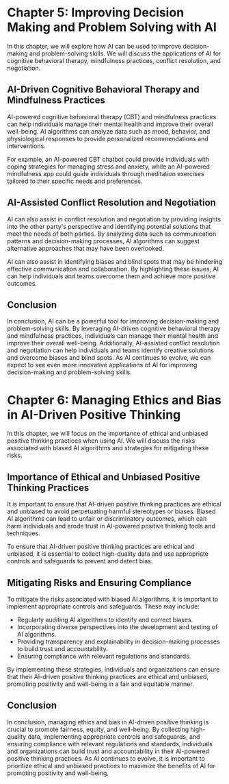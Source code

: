 Chapter 5: Improving Decision Making and Problem Solving with AI
================================================================

In this chapter, we will explore how AI can be used to improve decision-making and problem-solving skills. We will discuss the applications of AI for cognitive behavioral therapy, mindfulness practices, conflict resolution, and negotiation.

AI-Driven Cognitive Behavioral Therapy and Mindfulness Practices
----------------------------------------------------------------

AI-powered cognitive behavioral therapy (CBT) and mindfulness practices can help individuals manage their mental health and improve their overall well-being. AI algorithms can analyze data such as mood, behavior, and physiological responses to provide personalized recommendations and interventions.

For example, an AI-powered CBT chatbot could provide individuals with coping strategies for managing stress and anxiety, while an AI-powered mindfulness app could guide individuals through meditation exercises tailored to their specific needs and preferences.

AI-Assisted Conflict Resolution and Negotiation
-----------------------------------------------

AI can also assist in conflict resolution and negotiation by providing insights into the other party's perspective and identifying potential solutions that meet the needs of both parties. By analyzing data such as communication patterns and decision-making processes, AI algorithms can suggest alternative approaches that may have been overlooked.

AI can also assist in identifying biases and blind spots that may be hindering effective communication and collaboration. By highlighting these issues, AI can help individuals and teams overcome them and achieve more positive outcomes.

Conclusion
----------

In conclusion, AI can be a powerful tool for improving decision-making and problem-solving skills. By leveraging AI-driven cognitive behavioral therapy and mindfulness practices, individuals can manage their mental health and improve their overall well-being. Additionally, AI-assisted conflict resolution and negotiation can help individuals and teams identify creative solutions and overcome biases and blind spots. As AI continues to evolve, we can expect to see even more innovative applications of AI for improving decision-making and problem-solving skills.

Chapter 6: Managing Ethics and Bias in AI-Driven Positive Thinking
==================================================================

In this chapter, we will focus on the importance of ethical and unbiased positive thinking practices when using AI. We will discuss the risks associated with biased AI algorithms and strategies for mitigating these risks.

Importance of Ethical and Unbiased Positive Thinking Practices
--------------------------------------------------------------

It is important to ensure that AI-driven positive thinking practices are ethical and unbiased to avoid perpetuating harmful stereotypes or biases. Biased AI algorithms can lead to unfair or discriminatory outcomes, which can harm individuals and erode trust in AI-powered positive thinking tools and techniques.

To ensure that AI-driven positive thinking practices are ethical and unbiased, it is essential to collect high-quality data and use appropriate controls and safeguards to prevent and detect bias.

Mitigating Risks and Ensuring Compliance
----------------------------------------

To mitigate the risks associated with biased AI algorithms, it is important to implement appropriate controls and safeguards. These may include:

* Regularly auditing AI algorithms to identify and correct biases.
* Incorporating diverse perspectives into the development and testing of AI algorithms.
* Providing transparency and explainability in decision-making processes to build trust and accountability.
* Ensuring compliance with relevant regulations and standards.

By implementing these strategies, individuals and organizations can ensure that their AI-driven positive thinking practices are ethical and unbiased, promoting positivity and well-being in a fair and equitable manner.

Conclusion
----------

In conclusion, managing ethics and bias in AI-driven positive thinking is crucial to promote fairness, equity, and well-being. By collecting high-quality data, implementing appropriate controls and safeguards, and ensuring compliance with relevant regulations and standards, individuals and organizations can build trust and accountability in their AI-powered positive thinking practices. As AI continues to evolve, it is important to prioritize ethical and unbiased practices to maximize the benefits of AI for promoting positivity and well-being.
